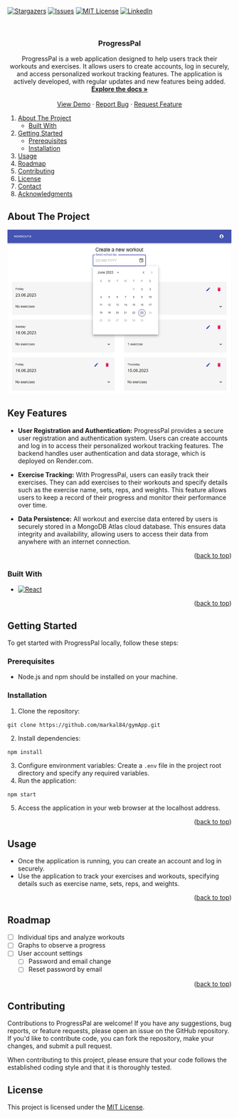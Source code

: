 <a name="readme-top"></a>

[![Stargazers][stars-shield]][stars-url]
[![Issues][issues-shield]][issues-url]
[![MIT License][license-shield]][license-url]
[![LinkedIn][linkedin-shield]][linkedin-url]

<br />
<div align="center">

<h3 align="center">ProgressPal</h3>

  <p align="center">
    ProgressPal is a web application designed to help users track their workouts and exercises. It allows users to create accounts, log in securely, and access personalized workout tracking features. The application is actively developed, with regular updates and new features being added.
    <br />
    <a href="https://github.com/markal84/ProgressPall"><strong>Explore the docs »</strong></a>
    <br />
    <br />
    <a href="https://gymapp-markal84.vercel.app/">View Demo</a>
    ·
    <a href="https://github.com/markal84/ProgressPall/issues">Report Bug</a>
    ·
    <a href="https://github.com/markal84/ProgressPall/issues">Request Feature</a>
  </p>
</div>

  <ol>
    <li>
      <a href="#about-the-project">About The Project</a>
      <ul>
        <li><a href="#built-with">Built With</a></li>
      </ul>
    </li>
    <li>
      <a href="#getting-started">Getting Started</a>
      <ul>
        <li><a href="#prerequisites">Prerequisites</a></li>
        <li><a href="#installation">Installation</a></li>
      </ul>
    </li>
    <li><a href="#usage">Usage</a></li>
    <li><a href="#roadmap">Roadmap</a></li>
    <li><a href="#contributing">Contributing</a></li>
    <li><a href="#license">License</a></li>
    <li><a href="#contact">Contact</a></li>
    <li><a href="#acknowledgments">Acknowledgments</a></li>
  </ol>

## About The Project

[![Product Name Screen Shot][product-screenshot]](https://gymapp-markal84.vercel.app/)

## Key Features

- **User Registration and Authentication:** ProgressPal provides a secure user registration and authentication system. Users can create accounts and log in to access their personalized workout tracking features. The backend handles user authentication and data storage, which is deployed on Render.com.

- **Exercise Tracking:** With ProgressPal, users can easily track their exercises. They can add exercises to their workouts and specify details such as the exercise name, sets, reps, and weights. This feature allows users to keep a record of their progress and monitor their performance over time.

- **Data Persistence:** All workout and exercise data entered by users is securely stored in a MongoDB Atlas cloud database. This ensures data integrity and availability, allowing users to access their data from anywhere with an internet connection.

<p align="right">(<a href="#readme-top">back to top</a>)</p>

### Built With

- [![React][React.js]][React-url]

<p align="right">(<a href="#readme-top">back to top</a>)</p>

## Getting Started

To get started with ProgressPal locally, follow these steps:

### Prerequisites

- Node.js and npm should be installed on your machine.

### Installation

1. Clone the repository:

```shell
git clone https://github.com/markal84/gymApp.git
```

2. Install dependencies:

```shell
npm install
```

3. Configure environment variables: Create a `.env` file in the project root directory and specify any required variables.
4. Run the application:

```shell
npm start
```

5. Access the application in your web browser at the localhost address.

<p align="right">(<a href="#readme-top">back to top</a>)</p>

## Usage

- Once the application is running, you can create an account and log in securely.
- Use the application to track your exercises and workouts, specifying details such as exercise name, sets, reps, and weights.

<p align="right">(<a href="#readme-top">back to top</a>)</p>

## Roadmap

- [ ] Individual tips and analyze workouts
- [ ] Graphs to observe a progress
- [ ] User account settings
  - [ ] Password and email change
  - [ ] Reset password by email

<p align="right">(<a href="#readme-top">back to top</a>)</p>

## Contributing

Contributions to ProgressPal are welcome! If you have any suggestions, bug reports, or feature requests, please open an issue on the GitHub repository. If you'd like to contribute code, you can fork the repository, make your changes, and submit a pull request.

When contributing to this project, please ensure that your code follows the established coding style and that it is thoroughly tested.

## License

This project is licensed under the [MIT License](LICENSE).

[product-screenshot]: /public/progressPal.webp
[React.js]: https://img.shields.io/badge/React-20232A?style=for-the-badge&logo=react&logoColor=61DAFB
[React-url]: https://reactjs.org/
[stars-shield]: https://img.shields.io/github/stars/markal84/ProgressPall.svg?style=for-the-badge
[stars-url]: https://github.com/markal84/ProgressPall/stargazers
[issues-shield]: https://img.shields.io/github/issues/markal84/ProgressPall.svg?style=for-the-badge
[issues-url]: https://github.com/markal84/ProgressPall/issues
[license-shield]: https://img.shields.io/github/license/markal84/ProgressPall.svg?style=for-the-badge
[license-url]: https://github.com/markal84/ProgressPall/blob/master/LICENSE.md
[linkedin-shield]: https://img.shields.io/badge/-LinkedIn-black.svg?style=for-the-badge&logo=linkedin&colorB=555
[linkedin-url]: https://www.linkedin.com/in/marcin-kaleta/
